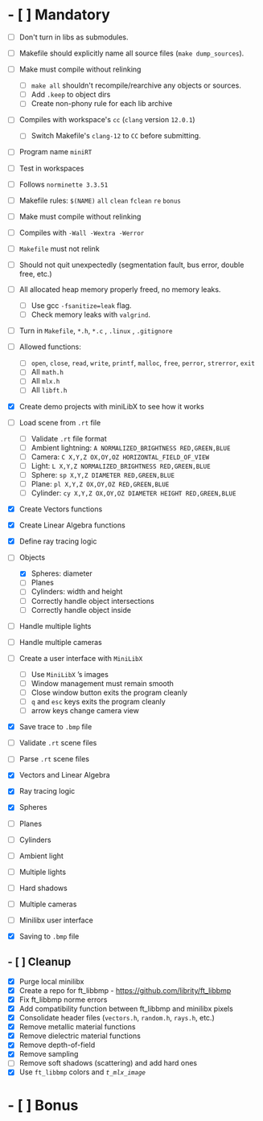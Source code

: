 # - [ ] Mandatory

- [ ] Don't turn in libs as submodules.
- [ ] Makefile should explicitly name all source files (`make dump_sources`).
- [ ] Make must compile without relinking
  - [ ] `make all` shouldn't recompile/rearchive any objects or sources.
  - [ ] Add `.keep` to object dirs
  - [ ] Create non-phony rule for each lib archive
- [ ] Compiles with workspace's `cc` (`clang` version `12.0.1`)
  - [ ] Switch Makefile's `clang-12` to `CC` before submitting.
- [ ] Program name `miniRT`
- [ ] Test in workspaces
- [ ] Follows `norminette 3.3.51`
- [ ] Makefile rules: `$(NAME)` `all` `clean` `fclean` `re` `bonus`
- [ ] Make must compile without relinking
- [ ] Compiles with `-Wall -Wextra -Werror`
- [ ] `Makefile` must not relink
- [ ] Should not quit unexpectedly (segmentation fault, bus error, double
      free, etc.)
- [ ] All allocated heap memory properly freed, no memory leaks.
  - [ ] Use gcc `-fsanitize=leak` flag.
  - [ ] Check memory leaks with `valgrind`.
- [ ] Turn in `Makefile`, `*.h`, `*.c` , `.linux` , `.gitignore`
- [ ] Allowed functions:
  - [ ] `open`, `close`, `read`, `write`, `printf`, `malloc`, `free`, `perror`, `strerror`, `exit`
  - [ ] All `math.h`
  - [ ] All `mlx.h`
  - [ ] All `libft.h`
- [x] Create demo projects with miniLibX to see how it works
- [ ] Load scene from `.rt` file
  - [ ] Validate `.rt` file format
  - [ ] Ambient lightning: `A NORMALIZED_BRIGHTNESS RED,GREEN,BLUE`
  - [ ] Camera: `C X,Y,Z OX,OY,OZ HORIZONTAL_FIELD_OF_VIEW`
  - [ ] Light: `L X,Y,Z NORMALIZED_BRIGHTNESS RED,GREEN,BLUE`
  - [ ] Sphere: `sp X,Y,Z DIAMETER RED,GREEN,BLUE`
  - [ ] Plane: `pl X,Y,Z OX,OY,OZ RED,GREEN,BLUE`
  - [ ] Cylinder: `cy X,Y,Z OX,OY,OZ DIAMETER HEIGHT RED,GREEN,BLUE`
- [x] Create Vectors functions
- [x] Create Linear Algebra functions
- [x] Define ray tracing logic
- [ ] Objects
  - [x] Spheres: diameter
  - [ ] Planes
  - [ ] Cylinders: width and height
  - [ ] Correctly handle object intersections
  - [ ] Correctly handle object inside
- [ ] Handle multiple lights
- [ ] Handle multiple cameras
- [ ] Create a user interface with `MiniLibX`
  - [ ] Use `MiniLibX` ’s images
  - [ ] Window management must remain smooth
  - [ ] Close window button exits the program cleanly
  - [ ] `q` and `esc` keys exits the program cleanly
  - [ ] arrow keys change camera view
- [x] Save trace to `.bmp` file

- [ ] Validate `.rt` scene files
- [ ] Parse `.rt` scene files
- [x] Vectors and Linear Algebra
- [x] Ray tracing logic
- [x] Spheres
- [ ] Planes
- [ ] Cylinders
- [ ] Ambient light
- [ ] Multiple lights
- [ ] Hard shadows
- [ ] Multiple cameras
- [ ] Minilibx user interface
- [x] Saving to `.bmp` file

## - [ ] Cleanup

- [x] Purge local minilibx
- [x] Create a repo for ft_libbmp - <https://github.com/librity/ft_libbmp>
- [x] Fix ft_libbmp norme errors
- [x] Add compatibility function between ft_libbmp and minilibx pixels
- [x] Consolidate header files (`vectors.h`, `random.h`, `rays.h`, etc.)
- [x] Remove metallic material functions
- [x] Remove dielectric material functions
- [x] Remove depth-of-field
- [x] Remove sampling
- [ ] Remove soft shadows (scattering) and add hard ones
- [x] Use `ft_libbmp` colors and _`t_mlx_image`_

# - [ ] Bonus
